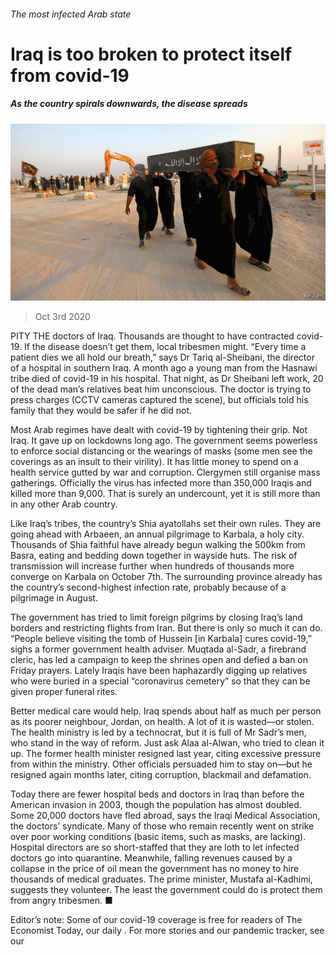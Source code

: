 ###### The most infected Arab state

# Iraq is too broken to protect itself from covid-19 

##### As the country spirals downwards, the disease spreads 

![image](images/20201003_MAP001_0.jpg) 

> Oct 3rd 2020 


PITY THE doctors of Iraq. Thousands are thought to have contracted covid-19. If the disease doesn’t get them, local tribesmen might. “Every time a patient dies we all hold our breath,” says Dr Tariq al-Sheibani, the director of a hospital in southern Iraq. A month ago a young man from the Hasnawi tribe died of covid-19 in his hospital. That night, as Dr Sheibani left work, 20 of the dead man’s relatives beat him unconscious. The doctor is trying to press charges (CCTV cameras captured the scene), but officials told his family that they would be safer if he did not.


Most Arab regimes have dealt with covid-19 by tightening their grip. Not Iraq. It gave up on lockdowns long ago. The government seems powerless to enforce social distancing or the wearings of masks (some men see the coverings as an insult to their virility). It has little money to spend on a health service gutted by war and corruption. Clergymen still organise mass gatherings. Officially the virus has infected more than 350,000 Iraqis and killed more than 9,000. That is surely an undercount, yet it is still more than in any other Arab country.



Like Iraq’s tribes, the country’s Shia ayatollahs set their own rules. They are going ahead with Arbaeen, an annual pilgrimage to Karbala, a holy city. Thousands of Shia faithful have already begun walking the 500km from Basra, eating and bedding down together in wayside huts. The risk of transmission will increase further when hundreds of thousands more converge on Karbala on October 7th. The surrounding province already has the country’s second-highest infection rate, probably because of a pilgrimage in August.


The government has tried to limit foreign pilgrims by closing Iraq’s land borders and restricting flights from Iran. But there is only so much it can do. “People believe visiting the tomb of Hussein [in Karbala] cures covid-19,” sighs a former government health adviser. Muqtada al-Sadr, a firebrand cleric, has led a campaign to keep the shrines open and defied a ban on Friday prayers. Lately Iraqis have been haphazardly digging up relatives who were buried in a special “coronavirus cemetery” so that they can be given proper funeral rites.


Better medical care would help. Iraq spends about half as much per person as its poorer neighbour, Jordan, on health. A lot of it is wasted—or stolen. The health ministry is led by a technocrat, but it is full of Mr Sadr’s men, who stand in the way of reform. Just ask Alaa al-Alwan, who tried to clean it up. The former health minister resigned last year, citing excessive pressure from within the ministry. Other officials persuaded him to stay on—but he resigned again months later, citing corruption, blackmail and defamation.


Today there are fewer hospital beds and doctors in Iraq than before the American invasion in 2003, though the population has almost doubled. Some 20,000 doctors have fled abroad, says the Iraqi Medical Association, the doctors’ syndicate. Many of those who remain recently went on strike over poor working conditions (basic items, such as masks, are lacking). Hospital directors are so short-staffed that they are loth to let infected doctors go into quarantine. Meanwhile, falling revenues caused by a collapse in the price of oil mean the government has no money to hire thousands of medical graduates. The prime minister, Mustafa al-Kadhimi, suggests they volunteer. The least the government could do is protect them from angry tribesmen. ■


Editor’s note: Some of our covid-19 coverage is free for readers of The Economist Today, our daily . For more stories and our pandemic tracker, see our 

